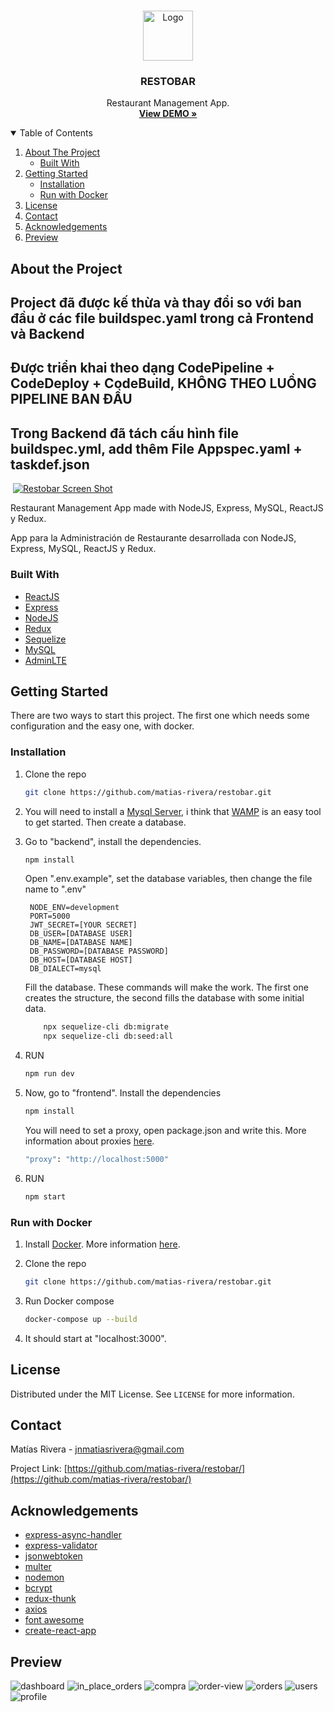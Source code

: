 <!-- PROJECT LOGO -->
<br />
<p align="center">
 <a href="https://github.com/matias-rivera/restobar/">
    <img src="./logo.png" alt="Logo" width="80" height="80">
  </a>

  <h3 align="center">RESTOBAR</h3>

  <p align="center">
    Restaurant Management App.
    <br />
    <a href="https://restobar-example.herokuapp.com/"><strong>View DEMO »</strong></a>
    <br />
  </p>
</p>

<!-- TABLE OF CONTENTS -->
<details open="open">
  <summary>Table of Contents</summary>
  <ol>
    <li>
      <a href="#about-the-project">About The Project</a>
      <ul>
        <li><a href="#built-with">Built With</a></li>
      </ul>
    </li>
    <li>
      <a href="#getting-started">Getting Started</a>
      <ul>
         <li><a href="#installation">Installation</a></li>
        <li><a href="#run-with-docker">Run with Docker</a></li>
      </ul>
    </li>
    <li><a href="#license">License</a></li>
    <li><a href="#contact">Contact</a></li>
    <li><a href="#acknowledgements">Acknowledgements</a></li>
    <li><a href="#preview">Preview</a></li>
  </ol>
</details>

<!-- ABOUT THE PROJECT -->

## About the Project
## Project đã được kế thừa và thay đổi so với ban đầu ở các file buildspec.yaml trong cả Frontend và Backend
## Được triển khai theo dạng CodePipeline + CodeDeploy + CodeBuild, KHÔNG THEO LUỒNG PIPELINE BAN ĐẦU
## Trong Backend đã tách cấu hình file buildspec.yml, add thêm File Appspec.yaml + taskdef.json

![]()
[![Restobar Screen Shot](https://i.ibb.co/YZStk7w/restobar.png)](https://restobar-example.herokuapp.com/)

Restaurant Management App made with NodeJS, Express, MySQL, ReactJS y Redux.

App para la Administración de Restaurante desarrollada con NodeJS, Express, MySQL, ReactJS y Redux.

### Built With

- [ReactJS](https://es.reactjs.org/)
- [Express](https://expressjs.com/es/)
- [NodeJS](https://nodejs.org/es/)
- [Redux](https://redux.js.org/)
- [Sequelize](https://sequelize.org/)
- [MySQL](https://www.mysql.com/)
- [AdminLTE](https://adminlte.io/)

<!-- GETTING STARTED -->

## Getting Started

There are two ways to start this project. The first one which needs some configuration and the easy one, with docker.

### Installation

1. Clone the repo

   ```sh
   git clone https://github.com/matias-rivera/restobar.git
   ```

2. You will need to install a [Mysql Server](https://www.mysql.com/), i think that [WAMP](https://www.wampserver.com/en/) is an easy tool to get started. Then create a database.

3. Go to "backend", install the dependencies.

   ```sh
   npm install
   ```

   Open ".env.example", set the database variables, then change the file name to ".env"

   ```
    NODE_ENV=development
    PORT=5000
    JWT_SECRET=[YOUR SECRET]
    DB_USER=[DATABASE USER]
    DB_NAME=[DATABASE NAME]
    DB_PASSWORD=[DATABASE PASSWORD]
    DB_HOST=[DATABASE HOST]
    DB_DIALECT=mysql
   ```

   Fill the database. These commands will make the work. The first one creates the structure, the second fills the database with some initial data.

   ```sh
       npx sequelize-cli db:migrate
       npx sequelize-cli db:seed:all
   ```

4. RUN
   ```sh
   npm run dev
   ```
5. Now, go to "frontend". Install the dependencies
   ```sh
   npm install
   ```
   You will need to set a proxy, open package.json and write this. More information about proxies [here](https://create-react-app.dev/docs/proxying-api-requests-in-development/).
   ```sh
   "proxy": "http://localhost:5000"
   ```
6. RUN
   ```sh
   npm start
   ```

### Run with Docker

1. Install [Docker](https://www.docker.com/). More information [here](https://docs.docker.com/desktop/windows/install/).

2. Clone the repo

   ```sh
   git clone https://github.com/matias-rivera/restobar.git
   ```

3. Run Docker compose
   ```sh
   docker-compose up --build
   ```
4. It should start at "localhost:3000".

<!-- LICENSE -->

## License

Distributed under the MIT License. See `LICENSE` for more information.

<!-- CONTACT -->

## Contact

Matías Rivera - jnmatiasrivera@gmail.com

Project Link: [https://github.com/matias-rivera/restobar/](https://github.com/matias-rivera/restobar/)

<!-- ACKNOWLEDGEMENTS -->

## Acknowledgements

- [express-async-handler](https://github.com/Abazhenov/express-async-handler)
- [express-validator](https://express-validator.github.io/docs/)
- [jsonwebtoken](https://github.com/auth0/node-jsonwebtoken)
- [multer](https://github.com/expressjs/multer)
- [nodemon](https://github.com/remy/nodemon)
- [bcrypt](https://github.com/kelektiv/node.bcrypt.js)
- [redux-thunk](https://github.com/reduxjs/redux-thunk)
- [axios](https://github.com/axios/axios)
- [font awesome](https://fontawesome.com)
- [create-react-app](https://github.com/facebook/create-react-app)

<!-- PREVIEW -->

## Preview

![dashboard](https://i.ibb.co/YZStk7w/restobar.png)
![in_place_orders](https://i.ibb.co/HhmMpwP/inplace.png)
![compra](https://i.ibb.co/0mSLtW4/COMPRA.png)
![order-view](https://i.ibb.co/8sWPrVM/EDIT-ORDER.png)
![orders](https://i.ibb.co/XkCXXct/ORDENES.png)
![users](https://i.ibb.co/cDWsgw7/USERS.png)
![profile](https://i.ibb.co/CBPjKFg/profile.png)
